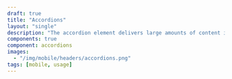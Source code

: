 ```yaml
---
draft: true
title: "Accordions"
layout: "single"
description: "The accordion element delivers large amounts of content in a small space through progressive disclosure."
components: true
component: accordions
images:
  - "/img/mobile/headers/accordions.png"
tags: [mobile, usage]
---
```

